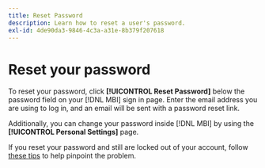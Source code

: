 ```yaml
---
title: Reset Password
description: Learn how to reset a user's password.
exl-id: 4de90da3-9846-4c3a-a31e-8b379f207618
---
```

# Reset your password

To reset your password, click **[!UICONTROL Reset Password]** below the password field on your [!DNL MBI] sign in page. Enter the email address you are using to log in, and an email will be sent with a password reset link.

Additionally, you can change your password inside [!DNL MBI] by using the **[!UICONTROL Personal Settings]** page.

If you reset your password and still are locked out of your account, follow [these tips](https://support.magento.com/hc/en-us/articles/360016503952) to help pinpoint the problem.
